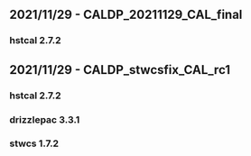 ## 2021/11/29 - CALDP_20211129_CAL_final
### hstcal 2.7.2

## 2021/11/29 - CALDP_stwcsfix_CAL_rc1
### hstcal 2.7.2
### drizzlepac 3.3.1
### stwcs 1.7.2
